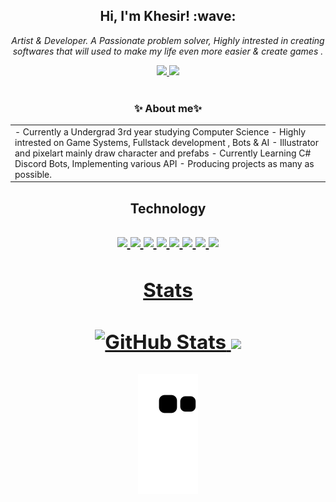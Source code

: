 <!--a -->
<h2 align = "center"> Hi, I'm Khesir! :wave: </h2>
<i> <p align="center">Artist & Developer. A Passionate problem solver, Highly intrested in creating softwares that will used to make my life even more easier & create games .</p> </i>
<!--a -->

<div align = "center">
    <a href = "https://twitter.com/khesirr" target = "_blank">
            <img src="https://img.shields.io/badge/Twitter-1DA1F2?style=for-the-badge&logo=twitter&logoColor=white">
    </a>
    <a href = "https://www.instagram.com/khesir_/" target = "_blank">
            <img src="https://img.shields.io/badge/Instagram-E4405F?style=for-the-badge&logo=instagram&logoColor=white">
    </a>
</div>
<br/>
<h3 align="center"> ✨ About me✨ </h3>
<div>
<table align="center" width ="100%">
<!--about me -->
<tr>
<td valign = "top"> 
- Currently a Undergrad 3rd year studying Computer Science
- Highly intrested on Game Systems, Fullstack development , Bots & AI
- Illustrator and pixelart mainly draw character and prefabs
- Currently Learning C# Discord Bots, Implementing various API
- Producing projects as many as possible.
</td>
</tr>
</table>
</div>

<!--Languages -->
<h2 align = "center">Technology<h2>
    <p align="center">
        <a href= "" ><img src = "	https://img.shields.io/badge/HTML5-E34F26?style=for-the-badge&logo=html5&logoColor=white" >
        <a href= "" ><img src = "https://img.shields.io/badge/CSS3-1572B6?style=for-the-badge&logo=css3&logoColor=white" >
        <a href= "" ><img src = "https://img.shields.io/badge/JavaScript-F7DF1E?style=for-the-badge&logo=javascript&logoColor=black" >
        <a href= "" ><img src = "https://img.shields.io/badge/PHP-777BB4?style=for-the-badge&logo=php&logoColor=white" >
        <a href= "" ><img src = "https://img.shields.io/badge/C%2B%2B-00599C?style=for-the-badge&logo=c%2B%2B&logoColor=white" >
        <a href= "" ><img src = "	https://img.shields.io/badge/C%23-239120?style=for-the-badge&logo=c-sharp&logoColor=white" >
        <a href= "" ><img src = "https://img.shields.io/badge/Python-3776AB?style=for-the-badge&logo=python&logoColor=white" >
         <a href= "" ><img src = "https://img.shields.io/badge/Java-ED8B00?style=for-the-badge&logo=java&logoColor=white">
    </p>
<!--Github Stats-->
<h2 align = "center">Stats<h2>
<p align="center">
  
  <img with="200px" src="https://github-readme-stats.vercel.app/api?username=khesir&theme=chartreuse-dark&show_icons=true" alt="GitHub Stats"/>
  
  <img width="200px" src="https://github-readme-streak-stats.herokuapp.com?user=khesir&theme=material-palenight&hide_border=true&fire=C77800&ring=7C2AE8&background=1F222E" />
  
</p>
<!--Github Snek-->
<div align="center"> <img src="https://raw.githubusercontent.com/muhiqsimui/muhiqsimui/output/github-contribution-grid-snake.svg" /></div>